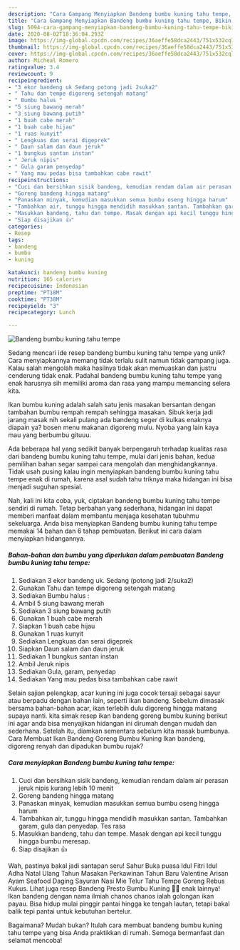 ```yaml
---
description: "Cara Gampang Menyiapkan Bandeng bumbu kuning tahu tempe, Bikin Ngiler"
title: "Cara Gampang Menyiapkan Bandeng bumbu kuning tahu tempe, Bikin Ngiler"
slug: 5094-cara-gampang-menyiapkan-bandeng-bumbu-kuning-tahu-tempe-bikin-ngiler
date: 2020-08-02T18:36:04.293Z
image: https://img-global.cpcdn.com/recipes/36aeffe58dca2443/751x532cq70/bandeng-bumbu-kuning-tahu-tempe-foto-resep-utama.jpg
thumbnail: https://img-global.cpcdn.com/recipes/36aeffe58dca2443/751x532cq70/bandeng-bumbu-kuning-tahu-tempe-foto-resep-utama.jpg
cover: https://img-global.cpcdn.com/recipes/36aeffe58dca2443/751x532cq70/bandeng-bumbu-kuning-tahu-tempe-foto-resep-utama.jpg
author: Micheal Romero
ratingvalue: 3.4
reviewcount: 9
recipeingredient:
- "3 ekor bandeng uk Sedang potong jadi 2suka2"
- " Tahu dan tempe digoreng setengah matang"
- " Bumbu halus "
- "5 siung bawang merah"
- "3 siung bawang putih"
- "1 buah cabe merah"
- "1 buah cabe hijau"
- "1 ruas kunyit"
- " Lengkuas dan serai digeprek"
- " Daun salam dan daun jeruk"
- "1 bungkus santan instan"
- " Jeruk nipis"
- " Gula garam penyedap"
- " Yang mau pedas bisa tambahkan cabe rawit"
recipeinstructions:
- "Cuci dan bersihkan sisik bandeng, kemudian rendam dalam air perasan jeruk nipis kurang lebih 10 menit"
- "Goreng bandeng hingga matang"
- "Panaskan minyak, kemudian masukkan semua bumbu oseng hingga harum"
- "Tambahkan air, tunggu hingga mendidih masukkan santan. Tambahkan garam, gula dan penyedap. Tes rasa"
- "Masukkan bandeng, tahu dan tempe. Masak dengan api kecil tunggu hingga bumbu meresap."
- "Siap disajikan 👍"
categories:
- Resep
tags:
- bandeng
- bumbu
- kuning

katakunci: bandeng bumbu kuning 
nutrition: 165 calories
recipecuisine: Indonesian
preptime: "PT18M"
cooktime: "PT38M"
recipeyield: "3"
recipecategory: Lunch

---
```



![Bandeng bumbu kuning tahu tempe](https://img-global.cpcdn.com/recipes/36aeffe58dca2443/751x532cq70/bandeng-bumbu-kuning-tahu-tempe-foto-resep-utama.jpg)

Sedang mencari ide resep bandeng bumbu kuning tahu tempe yang unik? Cara menyiapkannya memang tidak terlalu sulit namun tidak gampang juga. Kalau salah mengolah maka hasilnya tidak akan memuaskan dan justru cenderung tidak enak. Padahal bandeng bumbu kuning tahu tempe yang enak harusnya sih memiliki aroma dan rasa yang mampu memancing selera kita.

Ikan bumbu kuning adalah salah satu jenis masakan bersantan dengan tambahan bumbu rempah rempah sehingga masakan. Sibuk kerja jadi jarang masak nih sekali pulang ada bandeng seger di kulkas enaknya diapain ya? bosen menu makanan digoreng mulu. Nyoba yang lain kaya mau yang berbumbu gituuu.

Ada beberapa hal yang sedikit banyak berpengaruh terhadap kualitas rasa dari bandeng bumbu kuning tahu tempe, mulai dari jenis bahan, kedua pemilihan bahan segar sampai cara mengolah dan menghidangkannya. Tidak usah pusing kalau ingin menyiapkan bandeng bumbu kuning tahu tempe enak di rumah, karena asal sudah tahu triknya maka hidangan ini bisa menjadi suguhan spesial.


Nah, kali ini kita coba, yuk, ciptakan bandeng bumbu kuning tahu tempe sendiri di rumah. Tetap berbahan yang sederhana, hidangan ini dapat memberi manfaat dalam membantu menjaga kesehatan tubuhmu sekeluarga. Anda bisa menyiapkan Bandeng bumbu kuning tahu tempe memakai 14 bahan dan 6 tahap pembuatan. Berikut ini cara dalam menyiapkan hidangannya.

<!--inarticleads1-->

##### Bahan-bahan dan bumbu yang diperlukan dalam pembuatan Bandeng bumbu kuning tahu tempe:

1. Sediakan 3 ekor bandeng uk. Sedang (potong jadi 2/suka2)
1. Gunakan  Tahu dan tempe digoreng setengah matang
1. Sediakan  Bumbu halus :
1. Ambil 5 siung bawang merah
1. Sediakan 3 siung bawang putih
1. Gunakan 1 buah cabe merah
1. Siapkan 1 buah cabe hijau
1. Gunakan 1 ruas kunyit
1. Sediakan  Lengkuas dan serai digeprek
1. Siapkan  Daun salam dan daun jeruk
1. Sediakan 1 bungkus santan instan
1. Ambil  Jeruk nipis
1. Sediakan  Gula, garam, penyedap
1. Sediakan  Yang mau pedas bisa tambahkan cabe rawit


Selain sajian pelengkap, acar kuning ini juga cocok tersaji sebagai sayur atau berpadu dengan bahan lain, seperti ikan bandeng. Sebelum dimasak bersama bahan-bahan acar, ikan terlebih dulu digoreng hingga matang supaya nanti. kita simak resep ikan bandeng goreng bumbu kuning berikut ini agar anda bisa menyajikan hidangan ini dirumah dengan mudah dan sederhana. Setelah itu, diamkan sementara sebelum kita masak bumbunya. Cara Membuat Ikan Bandeng Goreng Bumbu Kuning Ikan bandeng, digoreng renyah dan dipadukan bumbu rujak? 

<!--inarticleads2-->

##### Cara menyiapkan Bandeng bumbu kuning tahu tempe:

1. Cuci dan bersihkan sisik bandeng, kemudian rendam dalam air perasan jeruk nipis kurang lebih 10 menit
1. Goreng bandeng hingga matang
1. Panaskan minyak, kemudian masukkan semua bumbu oseng hingga harum
1. Tambahkan air, tunggu hingga mendidih masukkan santan. Tambahkan garam, gula dan penyedap. Tes rasa
1. Masukkan bandeng, tahu dan tempe. Masak dengan api kecil tunggu hingga bumbu meresap.
1. Siap disajikan 👍


Wah, pastinya bakal jadi santapan seru! Sahur Buka puasa Idul Fitri Idul Adha Natal Ulang Tahun Masakan Perkawinan Tahun Baru Valentine Arisan Ayam Seafood Daging Sayuran Nasi Mie Telur Tahu Tempe Goreng Rebus Kukus. Lihat juga resep Bandeng Presto Bumbu Kuning 🐠🍒 enak lainnya! Ikan bandeng dengan nama ilmiah chanos chanos ialah golongan ikan payau. Bisa hidup mulai pinggir pantai hingga ke tengah lautan, tetapi bakal balik tepi pantai untuk kebutuhan bertelur. 

Bagaimana? Mudah bukan? Itulah cara membuat bandeng bumbu kuning tahu tempe yang bisa Anda praktikkan di rumah. Semoga bermanfaat dan selamat mencoba!
